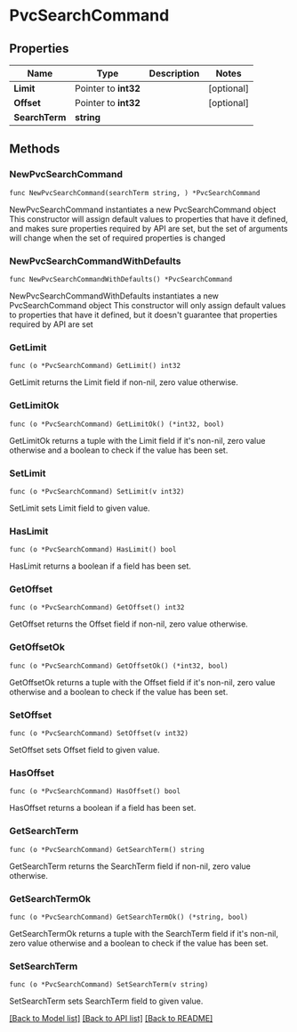 # PvcSearchCommand

## Properties

Name | Type | Description | Notes
------------ | ------------- | ------------- | -------------
**Limit** | Pointer to **int32** |  | [optional] 
**Offset** | Pointer to **int32** |  | [optional] 
**SearchTerm** | **string** |  | 

## Methods

### NewPvcSearchCommand

`func NewPvcSearchCommand(searchTerm string, ) *PvcSearchCommand`

NewPvcSearchCommand instantiates a new PvcSearchCommand object
This constructor will assign default values to properties that have it defined,
and makes sure properties required by API are set, but the set of arguments
will change when the set of required properties is changed

### NewPvcSearchCommandWithDefaults

`func NewPvcSearchCommandWithDefaults() *PvcSearchCommand`

NewPvcSearchCommandWithDefaults instantiates a new PvcSearchCommand object
This constructor will only assign default values to properties that have it defined,
but it doesn't guarantee that properties required by API are set

### GetLimit

`func (o *PvcSearchCommand) GetLimit() int32`

GetLimit returns the Limit field if non-nil, zero value otherwise.

### GetLimitOk

`func (o *PvcSearchCommand) GetLimitOk() (*int32, bool)`

GetLimitOk returns a tuple with the Limit field if it's non-nil, zero value otherwise
and a boolean to check if the value has been set.

### SetLimit

`func (o *PvcSearchCommand) SetLimit(v int32)`

SetLimit sets Limit field to given value.

### HasLimit

`func (o *PvcSearchCommand) HasLimit() bool`

HasLimit returns a boolean if a field has been set.

### GetOffset

`func (o *PvcSearchCommand) GetOffset() int32`

GetOffset returns the Offset field if non-nil, zero value otherwise.

### GetOffsetOk

`func (o *PvcSearchCommand) GetOffsetOk() (*int32, bool)`

GetOffsetOk returns a tuple with the Offset field if it's non-nil, zero value otherwise
and a boolean to check if the value has been set.

### SetOffset

`func (o *PvcSearchCommand) SetOffset(v int32)`

SetOffset sets Offset field to given value.

### HasOffset

`func (o *PvcSearchCommand) HasOffset() bool`

HasOffset returns a boolean if a field has been set.

### GetSearchTerm

`func (o *PvcSearchCommand) GetSearchTerm() string`

GetSearchTerm returns the SearchTerm field if non-nil, zero value otherwise.

### GetSearchTermOk

`func (o *PvcSearchCommand) GetSearchTermOk() (*string, bool)`

GetSearchTermOk returns a tuple with the SearchTerm field if it's non-nil, zero value otherwise
and a boolean to check if the value has been set.

### SetSearchTerm

`func (o *PvcSearchCommand) SetSearchTerm(v string)`

SetSearchTerm sets SearchTerm field to given value.



[[Back to Model list]](../README.md#documentation-for-models) [[Back to API list]](../README.md#documentation-for-api-endpoints) [[Back to README]](../README.md)


